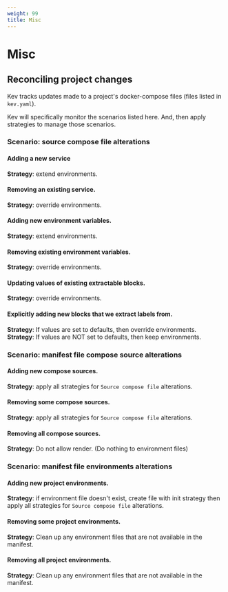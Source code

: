 ```yaml
---
weight: 99
title: Misc
---
```


# Misc

## Reconciling project changes

Kev tracks updates made to a project's docker-compose files (files listed in `kev.yaml`).

Kev will specifically monitor the scenarios listed here. And, then apply strategies to manage those scenarios.

### Scenario: source compose file alterations

#### Adding a new service
**Strategy**: extend environments.

#### Removing an existing service.
**Strategy**: override environments.

#### Adding new environment variables.
**Strategy**: extend environments.

#### Removing existing environment variables.
**Strategy**: override environments.

#### Updating values of existing extractable blocks.
**Strategy**: override environments.

#### Explicitly adding new blocks that we extract labels from.
**Strategy**: If values are set to defaults, then override environments.
**Strategy**: If values are NOT set to defaults, then keep environments.

### Scenario: manifest file compose source alterations

#### Adding new compose sources.
**Strategy**: apply all strategies for `Source compose file` alterations.

#### Removing some compose sources.
**Strategy**: apply all strategies for `Source compose file` alterations.

#### Removing all compose sources.
**Strategy**: Do not allow render. (Do nothing to environment files)

### Scenario: manifest file environments alterations

#### Adding new project environments.
**Strategy**: if environment file doesn't exist, create file with init strategy then apply all strategies for `Source compose file` alterations.

#### Removing some project environments.
**Strategy**: Clean up any environment files that are not available in the manifest.

#### Removing all project environments.
**Strategy**: Clean up any environment files that are not available in the manifest.
